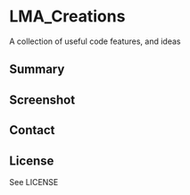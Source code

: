 # LMA_Creations
A collection of useful code features, and ideas

## Summary

## Screenshot

## Contact

## License

See LICENSE 
